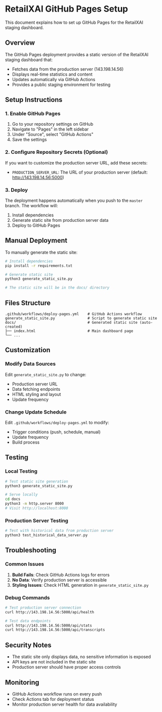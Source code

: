 # RetailXAI GitHub Pages Setup

This document explains how to set up GitHub Pages for the RetailXAI staging dashboard.

## Overview

The GitHub Pages deployment provides a static version of the RetailXAI staging dashboard that:
- Fetches data from the production server (143.198.14.56)
- Displays real-time statistics and content
- Updates automatically via GitHub Actions
- Provides a public staging environment for testing

## Setup Instructions

### 1. Enable GitHub Pages

1. Go to your repository settings on GitHub
2. Navigate to "Pages" in the left sidebar
3. Under "Source", select "GitHub Actions"
4. Save the settings

### 2. Configure Repository Secrets (Optional)

If you want to customize the production server URL, add these secrets:
- `PRODUCTION_SERVER_URL`: The URL of your production server (default: http://143.198.14.56:5000)

### 3. Deploy

The deployment happens automatically when you push to the `master` branch. The workflow will:
1. Install dependencies
2. Generate static site from production server data
3. Deploy to GitHub Pages

## Manual Deployment

To manually generate the static site:

```bash
# Install dependencies
pip install -r requirements.txt

# Generate static site
python3 generate_static_site.py

# The static site will be in the docs/ directory
```

## Files Structure

```
.github/workflows/deploy-pages.yml    # GitHub Actions workflow
generate_static_site.py               # Script to generate static site
docs/                                 # Generated static site (auto-created)
├── index.html                        # Main dashboard page
└── ...
```

## Customization

### Modify Data Sources

Edit `generate_static_site.py` to change:
- Production server URL
- Data fetching endpoints
- HTML styling and layout
- Update frequency

### Change Update Schedule

Edit `.github/workflows/deploy-pages.yml` to modify:
- Trigger conditions (push, schedule, manual)
- Update frequency
- Build process

## Testing

### Local Testing

```bash
# Test static site generation
python3 generate_static_site.py

# Serve locally
cd docs
python3 -m http.server 8000
# Visit http://localhost:8000
```

### Production Server Testing

```bash
# Test with historical data from production server
python3 test_historical_data_server.py
```

## Troubleshooting

### Common Issues

1. **Build Fails**: Check GitHub Actions logs for errors
2. **No Data**: Verify production server is accessible
3. **Styling Issues**: Check HTML generation in `generate_static_site.py`

### Debug Commands

```bash
# Test production server connection
curl http://143.198.14.56:5000/api/health

# Test data endpoints
curl http://143.198.14.56:5000/api/stats
curl http://143.198.14.56:5000/api/transcripts
```

## Security Notes

- The static site only displays data, no sensitive information is exposed
- API keys are not included in the static site
- Production server should have proper access controls

## Monitoring

- GitHub Actions workflow runs on every push
- Check Actions tab for deployment status
- Monitor production server health for data availability
